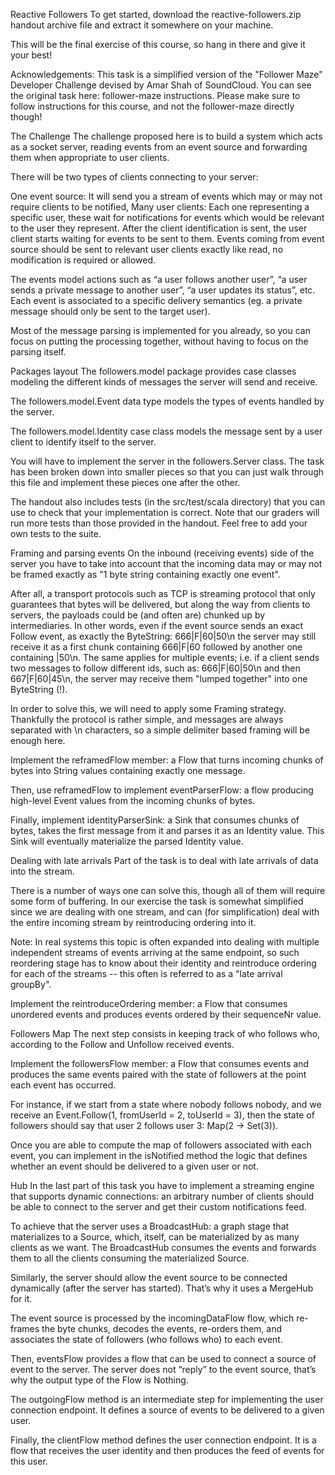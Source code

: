 Reactive Followers
To get started, download the reactive-followers.zip handout archive file and extract it somewhere on your machine.

This will be the final exercise of this course, so hang in there and give it your best!

Acknowledgements: This task is a simplified version of the "Follower Maze" Developer Challenge devised by Amar Shah of SoundCloud. You can see the original task here: follower-maze instructions. Please make sure to follow instructions for this course, and not the follower-maze directly though!

The Challenge
The challenge proposed here is to build a system which acts as a socket server, reading events from an event source and forwarding them when appropriate to user clients.

There will be two types of clients connecting to your server:

One event source: It will send you a stream of events which may or may not require clients to be notified,
Many user clients: Each one representing a specific user, these wait for notifications for events which would be relevant to the user they represent.
After the client identification is sent, the user client starts waiting for events to be sent to them. Events coming from event source should be sent to relevant user clients exactly like read, no modification is required or allowed.

The events model actions such as “a user follows another user”, “a user sends a private message to another user”, “a user updates its status”, etc. Each event is associated to a specific delivery semantics (eg. a private message should only be sent to the target user).

Most of the message parsing is implemented for you already, so you can focus on putting the processing together, without having to focus on the parsing itself.

Packages layout
The followers.model package provides case classes modeling the different kinds of messages the server will send and receive.

The followers.model.Event data type models the types of events handled by the server.

The followers.model.Identity case class models the message sent by a user client to identify itself to the server.

You will have to implement the server in the followers.Server class. The task has been broken down into smaller pieces so that you can just walk through this file and implement these pieces one after the other.

The handout also includes tests (in the src/test/scala directory) that you can use to check that your implementation is correct. Note that our graders will run more tests than those provided in the handout. Feel free to add your own tests to the suite.

Framing and parsing events
On the inbound (receiving events) side of the server you have to take into account that the incoming data may or may not be framed exactly as "1 byte string containing exactly one event".

After all, a transport protocols such as TCP is streaming protocol that only guarantees that bytes will be delivered, but along the way from clients to servers, the payloads could be (and often are) chunked up by intermediaries. In other words, even if the event source sends an exact Follow event, as exactly the ByteString: 666|F|60|50\n the server may still receive it as a first chunk containing 666|F|60 followed by another one containing |50\n. The same applies for multiple events; i.e. if a client sends two messages to follow different ids, such as: 666|F|60|50\n and then 667|F|60|45\n, the server may receive them "lumped together" into one ByteString (!).

In order to solve this, we will need to apply some Framing strategy. Thankfully the protocol is rather simple, and messages are always separated with \n characters, so a simple delimiter based framing will be enough here.

Implement the reframedFlow member: a Flow that turns incoming chunks of bytes into String values containing exactly one message.

Then, use reframedFlow to implement eventParserFlow: a flow producing high-level Event values from the incoming chunks of bytes.

Finally, implement identityParserSink: a Sink that consumes chunks of bytes, takes the first message from it and parses it as an Identity value. This Sink will eventually materialize the parsed Identity value.

Dealing with late arrivals
Part of the task is to deal with late arrivals of data into the stream.

There is a number of ways one can solve this, though all of them will require some form of buffering. In our exercise the task is somewhat simplified since we are dealing with one stream, and can (for simplification) deal with the entire incoming stream by reintroducing ordering into it.

Note: In real systems this topic is often expanded into dealing with multiple independent streams of events arriving at the same endpoint, so such reordering stage has to know about their identity and reintroduce ordering for each of the streams -- this often is referred to as a "late arrival groupBy".

Implement the reintroduceOrdering member: a Flow that consumes unordered events and produces events ordered by their sequenceNr value.

Followers Map
The next step consists in keeping track of who follows who, according to the Follow and Unfollow received events.

Implement the followersFlow member: a Flow that consumes events and produces the same events paired with the state of followers at the point each event has occurred.

For instance, if we start from a state where nobody follows nobody, and we receive an Event.Follow(1, fromUserId = 2, toUserId = 3), then the state of followers should say that user 2 follows user 3: Map(2 -> Set(3)).

Once you are able to compute the map of followers associated with each event, you can implement in the isNotified method the logic that defines whether an event should be delivered to a given user or not.

Hub
In the last part of this task you have to implement a streaming engine that supports dynamic connections: an arbitrary number of clients should be able to connect to the server and get their custom notifications feed.

To achieve that the server uses a BroadcastHub: a graph stage that materializes to a Source, which, itself, can be materialized by as many clients as we want. The BroadcastHub consumes the events and forwards them to all the clients consuming the materialized Source.

Similarly, the server should allow the event source to be connected dynamically (after the server has started). That’s why it uses a MergeHub for it.

The event source is processed by the incomingDataFlow flow, which re-frames the byte chunks, decodes the events, re-orders them, and associates the state of followers (who follows who) to each event.

Then, eventsFlow provides a flow that can be used to connect a source of event to the server. The server does not “reply” to the event source, that’s why the output type of the Flow is Nothing.

The outgoingFlow method is an intermediate step for implementing the user connection endpoint. It defines a source of events to be delivered to a given user.

Finally, the clientFlow method defines the user connection endpoint. It is a flow that receives the user identity and then produces the feed of events for this user.
